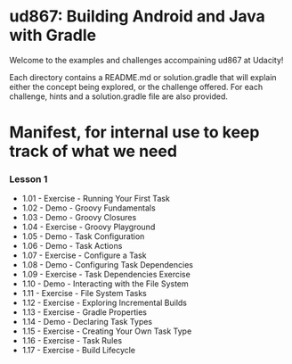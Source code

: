 # ud867: Building Android and Java with Gradle

Welcome to the examples and challenges accompaining ud867 at Udacity! 

Each directory contains a README.md or solution.gradle that will explain either
the concept being explored, or the challenge offered. For each challenge, hints
and a solution.gradle file are also provided.



# Manifest, for internal use to keep track of what we need

### Lesson 1

* 1.01 - Exercise - Running Your First Task
* 1.02 - Demo - Groovy Fundamentals
* 1.03 - Demo - Groovy Closures
* 1.04 - Exercise - Groovy Playground
* 1.05 - Demo - Task Configuration
* 1.06 - Demo - Task Actions
* 1.07 - Exercise - Configure a Task
* 1.08 - Demo - Configuring Task Dependencies
* 1.09 - Exercise - Task Dependencies Exercise
* 1.10 - Demo - Interacting with the File System
* 1.11 - Exercise - File System Tasks
* 1.12 - Exercise - Exploring Incremental Builds
* 1.13 - Exercise - Gradle Properties
* 1.14 - Demo - Declaring Task Types
* 1.15 - Exercise - Creating Your Own Task Type
* 1.16 - Exercise - Task Rules
* 1.17 - Exercise - Build Lifecycle
